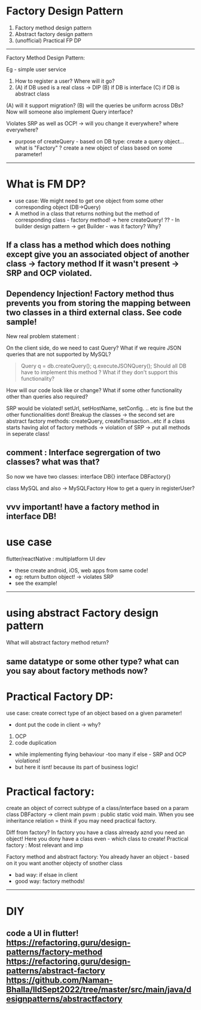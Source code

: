 # Factory Design Pattern

1. Factory method design pattern
2. Abstract factory design pattern
3. (unofficial) Practical FP DP
------------------------------------------------------------------------------------------------------------------------------
Factory Method Design Pattern:

Eg - simple user service 
1. How to register a user? Where will it go?
2. (A) if DB used is a real class -> DIP
   (B) if DB is interface
   (C) if DB is abstract class

(A) will it support migration?
(B) will the queries  be uniform across DBs? Now will someone also implement Query interface?

Violates SRP as well as OCP! -> will you change it everywhere? where everywhere?
- purpose of createQuery - based on DB type: create a query object...
what is "Factory" ? create a new object of class based on some parameter!
------------------------------------------------------------------------------------------------------------------------------
# What is FM DP?
- use case: We might need to get one object from some other corresponding object (DB->Query)
- A method in a class that returns nothing but the method of corresponding class - factory method! -> here createQuery!
?? - In builder design pattern -> get Builder - was it factory? Why?

If a class has a method which does nothing except give you an associated object of another class -> factory method
If it wasn't present -> SRP and OCP violated.
------------------------------------------------------------------------------------------------------------------------------
Dependency Injection!
Factory method thus prevents you from storing the mapping between two classes  in a third external class.
See code sample!
------------------------------------------------------------------------------------------------------------------------------
New real problem statement :

On the client side, do we need to cast Query?
What if we require JSON queries that are not supported by MySQL?
> Query q = db.createQuery();
> q.executeJSONQuery();
> Should all DB have to implement this method ? What if they don't support this functionality?

How will our code look like or change?
What if some other functionality other than queries also required?

SRP would be violated! setUrl, setHostName, setConfig. .. etc is fine but the other functionalities dont!
Breakup the classes -> 
the second set are abstract factory methods: createQuery, createTransaction...etc
if a class starts having alot of factory methods -> violation of SRP -> put all methods in seperate class!

comment : Interface segrergation of two classes? what was that?
-----------------------------------------------------------------------------------------------------------------------------------------
So now we have two classes:
interface DB{}
interface DBFactory{}

class MySQL and also -> MySQLFactory
How to get a query in registerUser?

vvv important!
have a factory method in interface DB!
-----------------------------------------------------------------------------------------------------------------------------------------
# use case
flutter/reactNative : multiplatform UI dev
- these create android, iOS, web apps from same code!
- eg: return button object! 
    -> violates SRP
 - see the example!
-----------------------------------------------------------------------------------------------------------------------------------------
# using abstract Factory design pattern

What will abstract factory method return?

same datatype or some other type?
what can you say about factory methods now?
-----------------------------------------------------------------------------------------------------------------------------------------
# Practical Factory DP:

use case: create correct type of an object based on a given parameter!
- dont put the code in client -> why?
1. OCP
2. code duplication

- while implementing flying behaviour -too many if else - SRP and OCP violations!
- but here it isnt! because its part of business logic!

# Practical factory:
create an object of correct subtype of a class/interface based on a param
class DBFactory -> client main psvm : public static void main.
When you see inheritance relation = think if you may need practical factory.

Diff from factory? In factory you have a class alrready aznd you need an object!
Here you dony have a class even - which class to create!
Practical factory : Most relevant and imp

Factory method and abstract factory: You already haver an object - based on it you want another objecty of snother class
- bad way: if elsae in client
- good way: factory methods!
-----------------------------------------------------------------------------------------------------------------------------------------
# DIY
code a UI in flutter!
https://refactoring.guru/design-patterns/factory-method
https://refactoring.guru/design-patterns/abstract-factory
https://github.com/Naman-Bhalla/lldSept2022/tree/master/src/main/java/designpatterns/abstractfactory
-----------------------------------------------------------------------------------------------------------------------------------------
